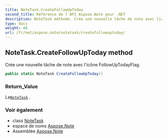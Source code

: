 ```yaml
---
title: NoteTask.CreateFollowUpToday
second_title: Référence de l'API Aspose.Note pour .NET
description: NoteTask méthode. Crée une nouvelle tâche de note avec licône FollowUpTodayFlag.
type: docs
weight: 40
url: /fr/net/aspose.note/notetask/createfollowuptoday/
---
```

## NoteTask.CreateFollowUpToday method

Crée une nouvelle tâche de note avec l'icône FollowUpTodayFlag.

```csharp
public static NoteTask CreateFollowUpToday()
```

### Return_Value

Le[`NoteTask`](../) .

### Voir également

* class [NoteTask](../)
* espace de noms [Aspose.Note](../../notetask/)
* Assemblée [Aspose.Note](../../../)



